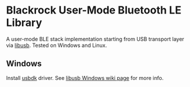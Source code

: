 Blackrock User-Mode Bluetooth LE Library
========================================

A user-mode BLE stack implementation starting from USB transport layer via [libusb][libusb]. Tested on Windows and Linux.

[libusb]: https://github.com/libusb/libusb

Windows
-------

Install [usbdk][usbdk] driver. See [libusb Windows wiki page][libusb-Windows] for more info.

[usbdk]: https://github.com/daynix/UsbDk/releases
[libusb-Windows]: https://github.com/libusb/libusb/wiki/Windows#driver-installation
